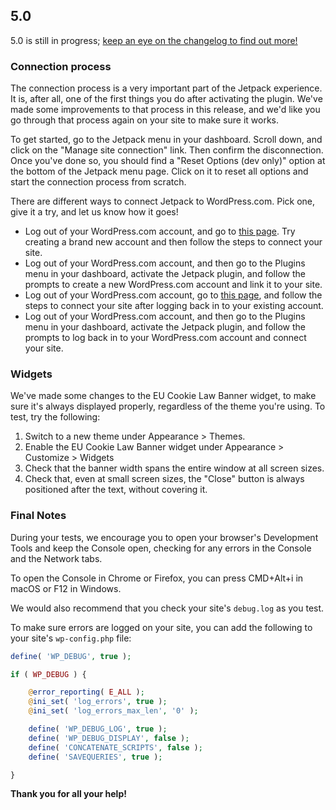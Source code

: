 ## 5.0

5.0 is still in progress; [keep an eye on the changelog to find out more!](https://github.com/Automattic/jetpack/pull/7116)

### Connection process

The connection process is a very important part of the Jetpack experience. It is, after all, one of the first things you do after activating the plugin. We've made some improvements to that process in this release, and we'd like you go through that process again on your site to make sure it works.

To get started, go to the Jetpack menu in your dashboard. Scroll down, and click on the "Manage site connection" link. Then confirm the disconnection.
Once you've done so, you should find a "Reset Options (dev only)" option at the bottom of the Jetpack menu page. Click on it to reset all options and start the connection process from scratch.

There are different ways to connect Jetpack to WordPress.com. Pick one, give it a try, and let us know how it goes!
- Log out of your WordPress.com account, and go to [this page](https://wordpress.com/jetpack/connect). Try creating a brand new account and then follow the steps to connect your site.
- Log out of your WordPress.com account, and then go to the Plugins menu in your dashboard, activate the Jetpack plugin, and follow the prompts to create a new WordPress.com account and link it to your site.
- Log out of your WordPress.com account, go to [this page](https://wordpress.com/jetpack/connect), and follow the steps to connect your site after logging back in to your existing account.
- Log out of your WordPress.com account, and then go to the Plugins menu in your dashboard, activate the Jetpack plugin, and follow the prompts to log back in to your WordPress.com account and connect your site.

### Widgets

We've made some changes to the EU Cookie Law Banner widget, to make sure it's always displayed properly, regardless of the theme you're using. To test, try the following:

1. Switch to a new theme under Appearance > Themes.
2. Enable the EU Cookie Law Banner widget under Appearance > Customize > Widgets
3. Check that the banner width spans the entire window at all screen sizes.
4. Check that, even at small screen sizes, the "Close" button is always positioned after the text, without covering it.

### Final Notes

During your tests, we encourage you to open your browser's Development Tools and keep the Console open, checking for any errors in the Console and the Network tabs.

To open the Console in Chrome or Firefox, you can press CMD+Alt+i in macOS or F12 in Windows.

We would also recommend that you check your site's `debug.log` as you test.

To make sure errors are logged on your site, you can add the following to your site's `wp-config.php` file:

```php
define( 'WP_DEBUG', true );

if ( WP_DEBUG ) {

	@error_reporting( E_ALL );
	@ini_set( 'log_errors', true );
	@ini_set( 'log_errors_max_len', '0' );

	define( 'WP_DEBUG_LOG', true );
	define( 'WP_DEBUG_DISPLAY', false );
	define( 'CONCATENATE_SCRIPTS', false );
	define( 'SAVEQUERIES', true );

}
```

**Thank you for all your help!**
